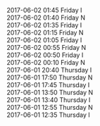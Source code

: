 2017-06-02 01:45 Friday  I  
2017-06-02 01:40 Friday  N  
2017-06-02 01:35 Friday  I  
2017-06-02 01:15 Friday  N  
2017-06-02 01:05 Friday  I  
2017-06-02 00:55 Friday  N  
2017-06-02 00:50 Friday  I  
2017-06-02 00:10 Friday  N  
2017-06-01 20:40 Thursday  I  
2017-06-01 17:50 Thursday  N  
2017-06-01 17:45 Thursday  I  
2017-06-01 13:50 Thursday  N  
2017-06-01 13:40 Thursday  I  
2017-06-01 12:55 Thursday  N  
2017-06-01 12:35 Thursday  I  
